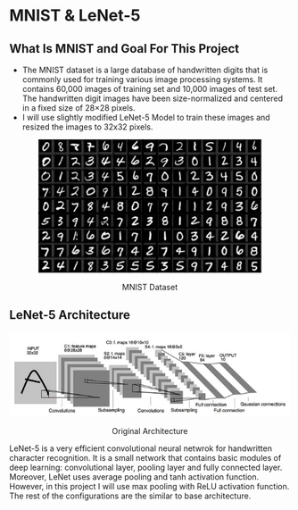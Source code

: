 # MNIST & LeNet-5
## What Is MNIST and Goal For This Project
* The MNIST dataset is a large database of handwritten digits that is commonly used for training various image processing systems. It contains 60,000 images of training set and 10,000 images of test set. The handwritten digit images have been size-normalized and centered in a fixed size of 28×28 pixels. 
* I will use slightly modified LeNet-5 Model to train these images and resized the images to 32x32 pixels.
<div align="center"><img src="pictures/mnist_data.jpg" width="400" alt="Material Bread logo"></div>
<p align="center"> MNIST Dataset </p>

## LeNet-5 Architecture
<div align="center"><img src="pictures/lenet-5.jpg" width="700"></div>
<p align="center">Original Architecture</p>
LeNet-5 is a very efficient convolutional neural netwrok for handwritten character recognition. It is a small network that contains basic modules of deep learning: convolutional layer, pooling layer and fully connected layer. Moreover, LeNet uses average pooling and tanh activation function. However, in this project I will use max pooling with ReLU activation function. The rest of the configurations are the similar to base architecture.

